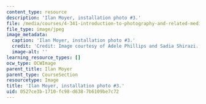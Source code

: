 ```yaml
---
content_type: resource
description: 'Ilan Moyer, installation photo #3.'
file: /media/courses/4-341-introduction-to-photography-and-related-media-fall-2007/0527ce3b1710fc98d6387b6109be7c72_moyer6.jpg
file_type: image/jpeg
image_metadata:
  caption: 'Ilan Moyer, installation photo #3.'
  credit: 'Credit: Image courtesy of Adele Phillips and Sadia Shirazi.'
  image-alt: ''
learning_resource_types: []
ocw_type: OCWImage
parent_title: Ilan Moyer
parent_type: CourseSection
resourcetype: Image
title: 'Ilan Moyer, installation photo #3.'
uid: 0527ce3b-1710-fc98-d638-7b6109be7c72
---
```

